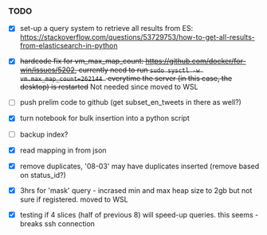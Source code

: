 ### TODO
- [x] set-up a query system to retrieve all results from ES: https://stackoverflow.com/questions/53729753/how-to-get-all-results-from-elasticsearch-in-python
- [x] ~~hardcode fix for vm_max_map_count: https://github.com/docker/for-win/issues/5202, currently need to run `sudo sysctl -w vm.max_map_count=262144 ` everytime the server (in this case, the desktop) is restarted~~ Not needed since moved to WSL
- [ ] push prelim code to github (get subset_en_tweets in there as well?)
- [x] turn notebook for bulk insertion into a python script
- [ ] backup index?
- [x] read mapping in from json
- [x] remove duplicates, '08-03' may have duplicates inserted (remove based on status_id?)

- [x] 3hrs for 'mask' query - incrased min and max heap size to 2gb but not sure if registered.  moved to WSL
- [x] testing if 4 slices (half of previous 8) will speed-up queries. this seems - breaks ssh connection
